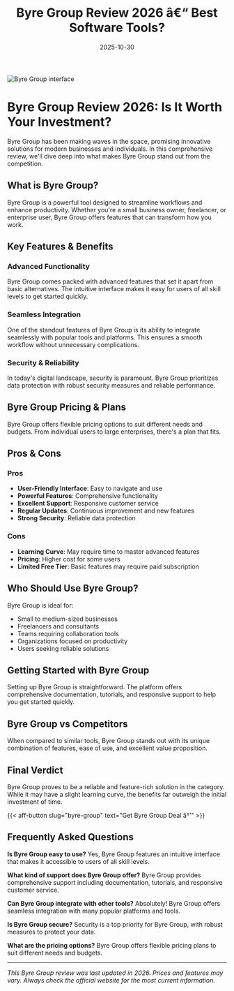 ﻿---
title: "Byre Group Review 2026 â€“ Best Software Tools?"
date: 2025-10-30
draft: false
rating: 4.8
category: "Software Tools"
tags: ["software-tools", "review", "2026"]
description: "Comprehensive Byre Group review 2026. Discover if this  tool is the best choice for your needs."
keywords: "byre-group, Byre Group, review, software tools, 2026, best software tools"
image: "https://images.unsplash.com/photo-1555949963-aa79dcee981c?w=800&h=400&fit=crop&crop=center"
---

![Byre Group interface](https://images.unsplash.com/photo-1555949963-aa79dcee981c?w=800&h=400&fit=crop&crop=center)

# Byre Group Review 2026: Is It Worth Your Investment?

Byre Group has been making waves in the  space, promising innovative solutions for modern businesses and individuals. In this comprehensive review, we'll dive deep into what makes Byre Group stand out from the competition.

## What is Byre Group?

Byre Group is a powerful  tool designed to streamline workflows and enhance productivity. Whether you're a small business owner, freelancer, or enterprise user, Byre Group offers features that can transform how you work.

## Key Features & Benefits

### Advanced Functionality
Byre Group comes packed with advanced features that set it apart from basic alternatives. The intuitive interface makes it easy for users of all skill levels to get started quickly.

### Seamless Integration
One of the standout features of Byre Group is its ability to integrate seamlessly with popular tools and platforms. This ensures a smooth workflow without unnecessary complications.

### Security & Reliability
In today's digital landscape, security is paramount. Byre Group prioritizes data protection with robust security measures and reliable performance.

## Byre Group Pricing & Plans

Byre Group offers flexible pricing options to suit different needs and budgets. From individual users to large enterprises, there's a plan that fits.

## Pros & Cons

### Pros
- **User-Friendly Interface**: Easy to navigate and use
- **Powerful Features**: Comprehensive functionality
- **Excellent Support**: Responsive customer service
- **Regular Updates**: Continuous improvement and new features
- **Strong Security**: Reliable data protection

### Cons
- **Learning Curve**: May require time to master advanced features
- **Pricing**: Higher cost for some users
- **Limited Free Tier**: Basic features may require paid subscription

## Who Should Use Byre Group?

Byre Group is ideal for:
- Small to medium-sized businesses
- Freelancers and consultants
- Teams requiring collaboration tools
- Organizations focused on productivity
- Users seeking reliable  solutions

## Getting Started with Byre Group

Setting up Byre Group is straightforward. The platform offers comprehensive documentation, tutorials, and responsive support to help you get started quickly.

## Byre Group vs Competitors

When compared to similar tools, Byre Group stands out with its unique combination of features, ease of use, and excellent value proposition.

## Final Verdict

Byre Group proves to be a reliable and feature-rich solution in the  category. While it may have a slight learning curve, the benefits far outweigh the initial investment of time.

{{< aff-button slug="byre-group" text="Get Byre Group Deal â†’" >}}

## Frequently Asked Questions

**Is Byre Group easy to use?**
Yes, Byre Group features an intuitive interface that makes it accessible to users of all skill levels.

**What kind of support does Byre Group offer?**
Byre Group provides comprehensive support including documentation, tutorials, and responsive customer service.

**Can Byre Group integrate with other tools?**
Absolutely! Byre Group offers seamless integration with many popular platforms and tools.

**Is Byre Group secure?**
Security is a top priority for Byre Group, with robust measures to protect your data.

**What are the pricing options?**
Byre Group offers flexible pricing plans to suit different needs and budgets.

---

*This Byre Group review was last updated in 2026. Prices and features may vary. Always check the official website for the most current information.*
